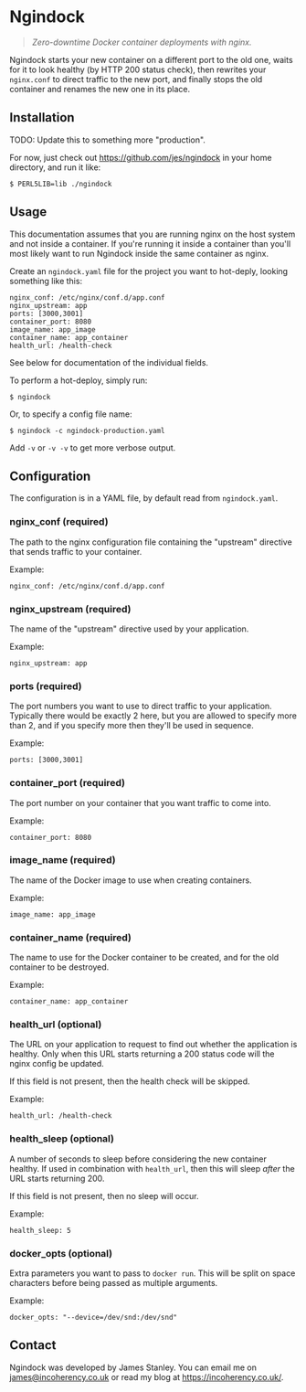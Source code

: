# Ngindock

> *Zero-downtime Docker container deployments with nginx.*

Ngindock starts your new container on a different port to the old one, waits for it to look healthy (by HTTP 200 status check),
then rewrites your `nginx.conf` to direct traffic to the new port, and finally stops the old container and renames the
new one in its place.

## Installation

TODO: Update this to something more "production".

For now, just check out https://github.com/jes/ngindock in your home directory, and run it like:

    $ PERL5LIB=lib ./ngindock

## Usage

This documentation assumes that you are running nginx on the host system and not inside a container. If you're running
it inside a container than you'll most likely want to run Ngindock inside the same container as nginx.

Create an `ngindock.yaml` file for the project you want to hot-deply, looking something like this:

    nginx_conf: /etc/nginx/conf.d/app.conf
    nginx_upstream: app
    ports: [3000,3001]
    container_port: 8080
    image_name: app_image
    container_name: app_container
    health_url: /health-check

See below for documentation of the individual fields.

To perform a hot-deploy, simply run:

    $ ngindock

Or, to specify a config file name:

    $ ngindock -c ngindock-production.yaml

Add `-v` or `-v -v` to get more verbose output.

## Configuration

The configuration is in a YAML file, by default read from `ngindock.yaml`.

### nginx_conf (required)

The path to the nginx configuration file containing the "upstream" directive
that sends traffic to your container.

Example:

    nginx_conf: /etc/nginx/conf.d/app.conf

### nginx_upstream (required)

The name of the "upstream" directive used by your application.

Example:

    nginx_upstream: app

### ports (required)

The port numbers you want to use to direct traffic to your application. Typically there would be
exactly 2 here, but you are allowed to specify more than 2, and if you specify more then they'll
be used in sequence.

Example:

    ports: [3000,3001]

### container_port (required)

The port number on your container that you want traffic to come into.

Example:

    container_port: 8080

### image_name (required)

The name of the Docker image to use when creating containers.

Example:

    image_name: app_image

### container_name (required)

The name to use for the Docker container to be created, and for the old container to be destroyed.

Example:

    container_name: app_container

### health_url (optional)

The URL on your application to request to find out whether the application is healthy. Only
when this URL starts returning a 200 status code will the nginx config be updated.

If this field is not present, then the health check will be skipped.

Example:

    health_url: /health-check

### health_sleep (optional)

A number of seconds to sleep before considering the new container healthy. If used in
combination with `health_url`, then this will sleep *after* the URL starts returning
200.

If this field is not present, then no sleep will occur.

Example:

    health_sleep: 5

### docker_opts (optional)

Extra parameters you want to pass to `docker run`. This will be split on space characters
before being passed as multiple arguments.

Example:

    docker_opts: "--device=/dev/snd:/dev/snd"

## Contact

Ngindock was developed by James Stanley. You can email me on james@incoherency.co.uk or
read my blog at https://incoherency.co.uk/.
